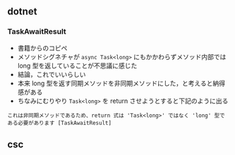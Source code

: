 ## dotnet

### TaskAwaitResult

- 書籍からのコピペ
- メソッドシグネチャが `async Task<long>` にもかかわらずメソッド内部では long 型を返していることが不思議に感じた
- 結論，これでいいらしい
- 本来 long 型を返す同期メソッドを非同期メソッドにした，と考えると納得感がある
- ちなみにむりやり `Task<long>` を return させようとすると下記のように出る

```
これは非同期メソッドであるため、return 式は 'Task<long>' ではなく 'long' 型である必要があります [TaskAwaitResult]
```

## csc




